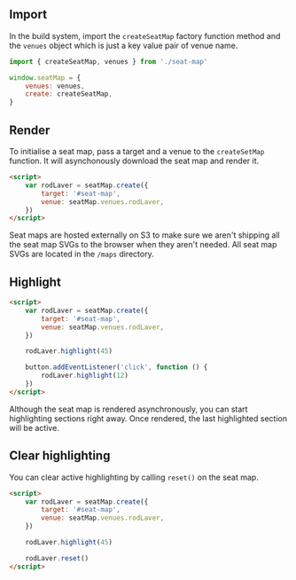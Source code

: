## Import

In the build system, import the `createSeatMap` factory function method and the `venues` object which is just a key value pair of venue name.

```js
import { createSeatMap, venues } from './seat-map'

window.seatMap = {
    venues: venues,
    create: createSeatMap,
}
```

## Render

To initialise a seat map, pass a target and a venue to the `createSetMap` function. It will asynchonously download the seat map and render it.

```html
<script>
    var rodLaver = seatMap.create({
        target: '#seat-map',
        venue: seatMap.venues.rodLaver,
    })
</script>
```

Seat maps are hosted externally on S3 to make sure we aren't shipping all the seat map SVGs to the browser when they aren't needed. All seat map SVGs are located in the `/maps` directory.

## Highlight

```html
<script>
    var rodLaver = seatMap.create({
        target: '#seat-map',
        venue: seatMap.venues.rodLaver,
    })

    rodLaver.highlight(45)

    button.addEventListener('click', function () {
        rodLaver.highlight(12)
    })
</script>
```

Although the seat map is rendered asynchronously, you can start highlighting sections right away. Once rendered, the last highlighted section will be active.

## Clear highlighting

You can clear active highlighting by calling `reset()` on the seat map.

```html
<script>
    var rodLaver = seatMap.create({
        target: '#seat-map',
        venue: seatMap.venues.rodLaver,
    })

    rodLaver.highlight(45)

    rodLaver.reset()
</script>
```
